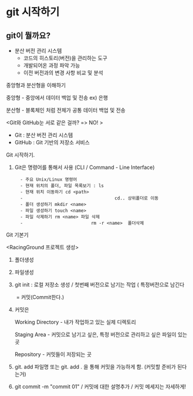 # git 시작하기 



## git이 뭘까요?

- 분산 버전 관리 시스템 
  - 코드의 히스토리(버전)을 관리하는 도구
  - 개발되어온 과정 파악 가능
  - 이전 버전과의 변경 사항 비교 및 분석 





중앙형과 분산형을 이해하기

중앙형 - 중앙에서 데이터 백업 및 전송 ex) 은행

분산형 - 블록체인 처럼 전체가 공통 데이터 백업 및 전송 





<Git와 GitHub눈 서로 같은 걸까? => NO! >

* Git : 분산 버전 관리 시스템
* GitHub : Git 기반의 저장소 서비스



Git 시작하기.

1. Git은 명령어를 통해서 사용 (CLI / Command - Line Interface)

         - 주요 Unix/Linux 명령어  
         - 현재 위치의 폴더, 파일 목록보기 : ls
         - 현재 위치 이동하기 cd <path>
         - ​                                  cd.. 상위폴더로 이동 
         - 폴더 생성하기 mkdir <name>
         - 파일 생성하기 touch <name>
         - 파일 삭제하기 rm <name> 파일 삭제 
         - ​                         rm -r <name>  폴더삭제



Git 기본기 

<RacingGround 프로젝트 생성>

1. 폴더생성

2. 파일생성

3. git init : 로컬 저장소 생성 / 첫번째 버전으로 남기는 작업  ( 특정버전으로 남긴다

   ​                                                       = 커밋(Commit한다.)

4. 커밋은 

    Working Directory - 내가 작업하고 있는 실제 디렉토리

   Staging Area - 커밋으로 남기고 싶은, 특정 버전으로 관리하고 싶은 파일이 있는 곳

   Repository - 커밋들이 저장되는 곳 



5. git. add  파일명 또는 git. add  . 을 통해 커밋을 가능하게 함. (커밋할 준비가 된다는거)
6.   git commit -m "commit 01" / 커밋에 대한 설명추가 / 커밋 메세지는 자세하게!

